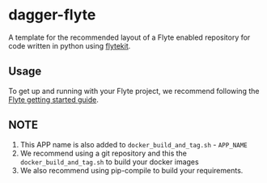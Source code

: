 # dagger-flyte

A template for the recommended layout of a Flyte enabled repository for code written in python using [flytekit](https://docs.flyte.org/projects/flytekit/en/latest/).

## Usage

To get up and running with your Flyte project, we recommend following the
[Flyte getting started guide](https://docs.flyte.org/en/latest/getting_started.html).


## NOTE
1. This APP name is also added to ``docker_build_and_tag.sh`` - ``APP_NAME``
2. We recommend using a git repository and this the ``docker_build_and_tag.sh``
   to build your docker images
3. We also recommend using pip-compile to build your requirements.
